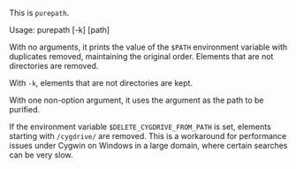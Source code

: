This is `purepath`.

Usage: purepath [-k] [path]

With no arguments, it prints the value of the `$PATH` environment
variable with duplicates removed, maintaining the original order.
Elements that are not directories are removed.

With `-k`, elements that are not directories are kept.

With one non-option argument, it uses the argument as the path to
be purified.

If the environment variable `$DELETE_CYGDRIVE_FROM_PATH` is set,
elements starting with `/cygdrive/` are removed.  This is a workaround
for performance issues under Cygwin on Windows in a large domain,
where certain searches can be very slow.
